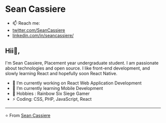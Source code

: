 # Sean Cassiere
- 📫 Reach me: 
- [twitter.com/SeanCassiere](https://twitter.com/SeanCassiere)
- [linkedin.com/in/seancassiere/](https://www.linkedin.com/in/seancassiere/)

## Hii👋, 
I'm Sean Cassiere, Placement year undergraduate student. I am passionate about technologies and open source. I like front-end development, and slowly learning React and hopefully soon React Native.


- 🔭 I’m currently working on React Web Application Development
- 🌱 I’m currently learning Mobile Development
- 💬 Hobbies : Rainbow Six Siege Gamer
- ⚡ Coding: CSS, PHP, JavaScript, React


---

⭐️ From [Sean Cassiere](http://www.github.com/SeanCassiere)
